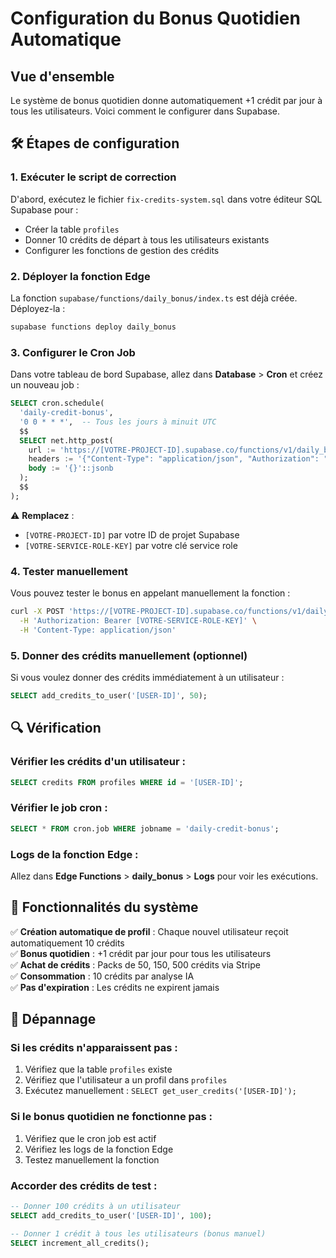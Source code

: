 # Configuration du Bonus Quotidien Automatique

## Vue d'ensemble

Le système de bonus quotidien donne automatiquement +1 crédit par jour à tous les utilisateurs. Voici comment le configurer dans Supabase.

## 🛠️ Étapes de configuration

### 1. Exécuter le script de correction

D'abord, exécutez le fichier `fix-credits-system.sql` dans votre éditeur SQL Supabase pour :
- Créer la table `profiles`
- Donner 10 crédits de départ à tous les utilisateurs existants
- Configurer les fonctions de gestion des crédits

### 2. Déployer la fonction Edge

La fonction `supabase/functions/daily_bonus/index.ts` est déjà créée. Déployez-la :

```bash
supabase functions deploy daily_bonus
```

### 3. Configurer le Cron Job

Dans votre tableau de bord Supabase, allez dans **Database** > **Cron** et créez un nouveau job :

```sql
SELECT cron.schedule(
  'daily-credit-bonus',
  '0 0 * * *',  -- Tous les jours à minuit UTC
  $$
  SELECT net.http_post(
    url := 'https://[VOTRE-PROJECT-ID].supabase.co/functions/v1/daily_bonus',
    headers := '{"Content-Type": "application/json", "Authorization": "Bearer [VOTRE-SERVICE-ROLE-KEY]"}'::jsonb,
    body := '{}'::jsonb
  );
  $$
);
```

⚠️ **Remplacez** :
- `[VOTRE-PROJECT-ID]` par votre ID de projet Supabase
- `[VOTRE-SERVICE-ROLE-KEY]` par votre clé service role

### 4. Tester manuellement

Vous pouvez tester le bonus en appelant manuellement la fonction :

```bash
curl -X POST 'https://[VOTRE-PROJECT-ID].supabase.co/functions/v1/daily_bonus' \
  -H 'Authorization: Bearer [VOTRE-SERVICE-ROLE-KEY]' \
  -H 'Content-Type: application/json'
```

### 5. Donner des crédits manuellement (optionnel)

Si vous voulez donner des crédits immédiatement à un utilisateur :

```sql
SELECT add_credits_to_user('[USER-ID]', 50);
```

## 🔍 Vérification

### Vérifier les crédits d'un utilisateur :

```sql
SELECT credits FROM profiles WHERE id = '[USER-ID]';
```

### Vérifier le job cron :

```sql
SELECT * FROM cron.job WHERE jobname = 'daily-credit-bonus';
```

### Logs de la fonction Edge :

Allez dans **Edge Functions** > **daily_bonus** > **Logs** pour voir les exécutions.

## 🎯 Fonctionnalités du système

✅ **Création automatique de profil** : Chaque nouvel utilisateur reçoit automatiquement 10 crédits  
✅ **Bonus quotidien** : +1 crédit par jour pour tous les utilisateurs  
✅ **Achat de crédits** : Packs de 50, 150, 500 crédits via Stripe  
✅ **Consommation** : 10 crédits par analyse IA  
✅ **Pas d'expiration** : Les crédits ne expirent jamais  

## 🔧 Dépannage

### Si les crédits n'apparaissent pas :

1. Vérifiez que la table `profiles` existe
2. Vérifiez que l'utilisateur a un profil dans `profiles`
3. Exécutez manuellement : `SELECT get_user_credits('[USER-ID]');`

### Si le bonus quotidien ne fonctionne pas :

1. Vérifiez que le cron job est actif
2. Vérifiez les logs de la fonction Edge
3. Testez manuellement la fonction

### Accorder des crédits de test :

```sql
-- Donner 100 crédits à un utilisateur
SELECT add_credits_to_user('[USER-ID]', 100);

-- Donner 1 crédit à tous les utilisateurs (bonus manuel)
SELECT increment_all_credits();
``` 